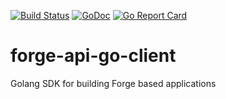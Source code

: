 [![Build Status](https://travis-ci.org/apprentice3d/forge-api-go-client.svg?branch=master)](https://travis-ci.org/apprentice3d/forge-api-go-client)
[![GoDoc](https://godoc.org/github.com/apprentice3d/forge-api-go-client?status.svg)](https://godoc.org/github.com/apprentice3d/forge-api-go-client)
[![Go Report Card](https://goreportcard.com/badge/github.com/apprentice3d/forge-api-go-client)](https://goreportcard.com/report/github.com/apprentice3d/forge-api-go-client)

# forge-api-go-client

Golang SDK for building Forge based applications


